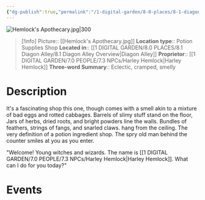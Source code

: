 ```yaml
---
{"dg-publish":true,"permalink":"/1-digital-garden/8-0-places/8-1-diagon-alley/8-1-2-hemlock-s-apothecary/","tags":["#place","diagon-alley","#shop"]}
---
```


![Hemlock's Apothecary.jpg|300](/img/user/1%20DIGITAL%20GARDEN/Images%20&%20Banners/Hemlock's%20Apothecary.jpg)
>[!info]
>Picture:: [[Hemlock's Apothecary.jpg]]
>**Location type**:: Potion Supplies Shop 
>**Located in**:: [[1 DIGITAL GARDEN/8.0 PLACES/8.1 Diagon Alley/8.1 Diagon Alley Overview\|Diagon Alley]]
>**Proprietor**:: [[1 DIGITAL GARDEN/7.0 PEOPLE/7.3 NPCs/Harley Hemlock\|Harley Hemlock]]
>**Three-word Summary**:: Eclectic, cramped, smelly 

# Description

It's a fascinating shop this one, though comes with a smell akin to a mixture of bad eggs and rotted cabbages. Barrels of slimy stuff stand on the floor, Jars of herbs, dried roots, and bright powders line the walls. Bundles of feathers, strings of fangs, and snarled claws. hang from the ceiling. The very definition of a potion ingredient shop. The spry old man behind the counter smiles at you as you enter.

"Welcome! Young witches and wizards. The name is [[1 DIGITAL GARDEN/7.0 PEOPLE/7.3 NPCs/Harley Hemlock\|Harley Hemlock]]. What can I do for you today?"

# Events

